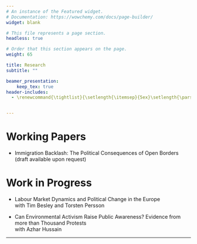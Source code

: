 ```yaml
---
# An instance of the Featured widget.
# Documentation: https://wowchemy.com/docs/page-builder/
widget: blank

# This file represents a page section.
headless: true

# Order that this section appears on the page.
weight: 65

title: Research
subtitle: ""

beamer_presentation:
    keep_tex: true
header-includes:
  - \renewcommand{\tightlist}{\setlength{\itemsep}{5ex}\setlength{\parskip}{0pt}}


---
```

# Working Papers

* Immigration Backlash: The Political Consequences of Open Borders (draft available upon request)

# Work in Progress

* Labour Market Dynamics and Political Change in the Europe\
  with Tim Besley and Torsten Persson


* Can Environmental Activism Raise Public Awareness? Evidence from more than Thousand
  Protests\
  with Azhar Hussain
---
